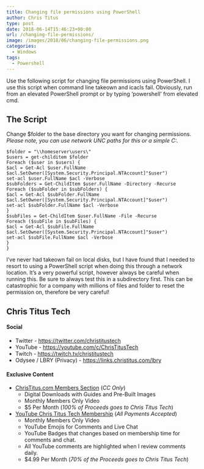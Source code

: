```yaml
---
title: Changing file permissions using PowerShell
author: Chris Titus
type: post
date: 2018-06-14T15:46:23+00:00
url: /changing-file-permissions/
image: /images/2018/06/changing-file-permissions.png
categories:
  - Windows
tags:
  - Powershell
---
```

Use the following script for changing file permissions using PowerShell. I use this script when command line takeown and icacls fail. Obviously, run from an elevated PowerShell prompt or by typing &#8216;powershell&#8217; from elevated cmd.<!--more-->

## The Script

Change $folder to the base directory you want for changing permissions.    
_Please note, you can use network UNC paths for this or a simple C:\._
  
```
$folder = "\\homeserver\users\"
$users = get-childitem $folder
Foreach ($user in $users) {
$acl = Get-Acl $user.FullName
$acl.SetOwner([System.Security.Principal.NTAccount]"$user")
set-acl $user.FullName $acl -Verbose
$subFolders = Get-ChildItem $user.FullName -Directory -Recurse
Foreach ($subFolder in $subFolders) {
$acl = Get-Acl $subFolder.FullName
$acl.SetOwner([System.Security.Principal.NTAccount]"$user")
set-acl $subFolder.FullName $acl -Verbose
}
$subFiles = Get-ChildItem $user.FullName -File -Recurse
Foreach ($subFile in $subFiles) {
$acl = Get-Acl $subFile.FullName
$acl.SetOwner([System.Security.Principal.NTAccount]"$user")
set-acl $subFile.FullName $acl -Verbose
}
}
```

I&#8217;ve never had takeown fail on local disks, but I have found that I needed to resort to using a PowerShell script when doing this through a network location. It&#8217;s a very powerful script, however always be careful when running this. Be sure to always test this in a subdirectory first. This can be catastrophic for a company with millions of files and folder to reset the permission on, therefore be very careful!

## Chris Titus Tech

#### Social

- Twitter - <https://twitter.com/christitustech>
- YouTube - <https://youtube.com/c/ChrisTitusTech>
- Twitch - <https://twitch.tv/christitustech>
- Odysee / LBRY (Privacy) - <https://links.christitus.com/lbry>

#### Exclusive Content

- [ChrisTitus.com Members Section][1] (_CC Only_)
  - Digital Downloads with Guides and Pre-Built Images
  - Monthly Members Only Video
  - $5 Per Month (_100% of Proceeds goes to Chris Titus Tech_)
- [YouTube Chris Titus Tech Membership][2] (_All Payments Accepted_)
  - Monthly Members Only Video
  - YouTube Emojis for Comments and Live Chat
  - YouTube Badges that changes based on membership time for comments and chat.
  - All YouTube comments are highlighted when I review comments daily. 
  - $4.99 Per Month (_70% of the Proceeds goes to Chris Titus Tech_)

 [1]: https://portal.christitus.com
 [2]: https://links.christitus.com/join